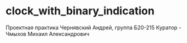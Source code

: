 # clock_with_binary_indication
Проектная практика 
Чернявский Андрей, группа Б20-215
Куратор -  Чмыхов Михаил Александрович
